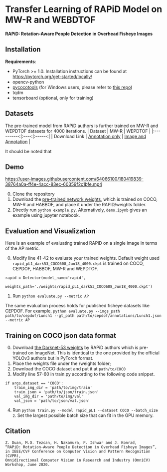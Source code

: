 # Transfer Learning of RAPiD Model on MW-R and WEBDTOF 

**RAPiD: Rotation-Aware People Detection in Overhead Fisheye Images** <br />

## Installation
**Requirements**:
- PyTorch >= 1.0. Installation instructions can be found at https://pytorch.org/get-started/locally/
- opencv-python
- [pycocotools](https://github.com/cocodataset/cocoapi) (for Windows users, please refer to [this repo](https://github.com/philferriere/cocoapi))
- tqdm
- tensorboard (optional, only for training)

## Datasets
The pre-trained model from RAPiD authors is further trained on MW-R and WEPDTOF datasets for 4000 iterations.
| Dataset | MW-R | WEPDTOF |
|:----------:|:----:|:------:|
| Download Link | [Annotation only](https://vip.bu.edu/projects/vsns/cossy/datasets/mw-r/) |  [Image and Annotation](https://vip.bu.edu/projects/vsns/cossy/datasets/wepdtof/)  |

It should be noted that 

## Demo
https://user-images.githubusercontent.com/64066100/180419839-38764a0a-ff4e-4acc-83ec-60359f2c1bfe.mp4

0. Clone the repository
1. Download the [pre-trained network weights](https://github.com/duanzhiihao/RAPiD/releases/download/v0.1/pL1_MWHB1024_Mar11_4000.ckpt), which is trained on COCO, MW-R and HABBOF, and place it under the RAPiD/weights folder.
2. Directly run `python example.py`. Alternatively, `demo.ipynb` gives an example using jupyter notebook.

## Evaluation and Visualization
Here is an example of evaluating trained RAPiD on a single image in terms of the AP metric.

0. Modify line 41-42 to evaluate your trained weights. Default weight used `rapid_pL1_dark53_COCO608_Jun18_4000.ckpt` is trained on COCO, CEPDOF, HABBOF, MW-R and WEPDTOF.
```
rapid = Detector(model_name='rapid',
                     weights_path='./weights/rapid_pL1_dark53_COCO608_Jun18_4000.ckpt')
```
1. Run `python evaluate.py --metric AP`

The same evaluation process holds for published fisheye datasets like CEPDOF. For example, `python evaluate.py --imgs_path path/to/cepdof/Lunch1 --gt_path path/to/cepdof/annotations/Lunch1.json --metric AP`

## Training on COCO json data format
0. Download [the Darknet-53 weights](https://github.com/duanzhiihao/RAPiD/releases/download/v0.1/dark53_imgnet.pth) by RAPiD authors which is pre-trained on ImageNet. This is identical to the one provided by the official YOLOv3 authors but in PyTorch format.
1. Place the weights file under the /weights folder;
2. Download the COCO dataset and put it at `path/to/COCO`
3. Modify line 57-60 in train.py according to the following code snippet.
```
if args.dataset == 'COCO':
    train_img_dir = 'path/to/img/train'
    train_json = 'path/to/json/train.json'
    val_img_dir = 'path/to/img/val'
    val_json = 'path/to/json/val.json'
```
4. Run `python train.py --model rapid_pL1 --dataset COCO --batch_size 2`. Set the largest possible batch size that can fit in the GPU memory.

## Citation
```
Z. Duan, M.O. Tezcan, H. Nakamura, P. Ishwar and J. Konrad, 
“RAPiD: Rotation-Aware People Detection in Overhead Fisheye Images”, 
in IEEE/CVF Conference on Computer Vision and Pattern Recognition (CVPR), 
Omnidirectional Computer Vision in Research and Industry (OmniCV) Workshop, June 2020.
```
